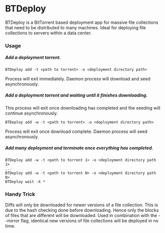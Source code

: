 # BTDeploy
BTDeploy is a BitTorrent based deployment app for massive file collections that need to be distributed to many machines. Ideal for deploying file collections to servers within a data center.

### Usage
##### Add a deployment torrent.
```shell
BTDeploy add -t <path to torrent> -o <deployment directory path>
```
Process will exit immediately. Daemon process will download and seed asynchronously.


##### Add a deployment torrent and waiting until it finishes downloading.
This process will exit once downloading has completed and the seeding will continue asynchronously.
```shell
BTDeploy add -w -t <path to torrent> -o <deployment directory path>
```
Process will exit once download complete. Daemon process will seed asynchronously.


##### Add many deployment and terminate once everything has completed.
```shell
BTDeploy add -w -t <path to torrent 1> -o <deployment directory path 1>
...
BTDeploy add -w -t <path to torrent N> -o <deployment directory path N>
BTDeploy wait -k *
```


### Handy Trick
Diffs will only be downloaded for newer versions of a file collection. This is due to the hash checking done before downloading. Hence only the blocks of files that are different will be downloaded. Used in combination with the --mirror flag, identical new versions of file collections will be deployed in no time.
